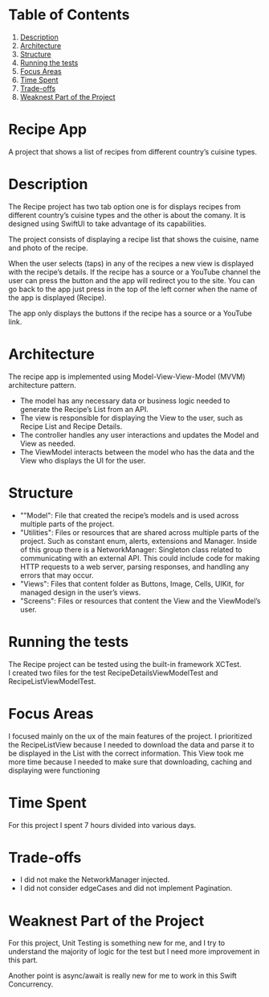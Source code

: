 # Table of Contents
1. [Description](#description)
2. [Architecture](#architecture)
3. [Structure](#structure)
4. [Running the tests](#running-the-tests)
5. [Focus Areas](#focus-areas)
6. [Time Spent](#time-spent)
7. [Trade-offs](#trade-offs)
8. [Weaknest Part of the Project](#weaknest-part-of-the-project)

# Recipe App
 A project that shows a list of recipes from different country’s cuisine types.

# Description
<p>The Recipe project has two tab option one is for  displays recipes from different country’s cuisine types and the other is about the comany. It is designed using SwiftUI to take advantage of its capabilities.

The project consists of displaying a recipe list that shows the cuisine, name and photo of the recipe.


</p>

<p>When the user selects (taps) in any of the recipes a new view is displayed with the recipe’s details. If the recipe has a source or a YouTube channel the user can press the button and the app will redirect you to the site.
You can go back to the app just press in the top of the left corner when the name of the app is displayed (Recipe).</p>
<p>The app only displays the buttons if the recipe has a source or a YouTube link.</p>

# Architecture
<p>The recipe app is implemented using Model-View-View-Model (MVVM) architecture pattern.</p>

* The model has any necessary data or business logic needed to generate the Recipe’s List from an API.
* The view is responsible for displaying the View to the user, such as Recipe List and Recipe Details. 
* The controller handles any user interactions and updates the Model and View as needed.
* The ViewModel interacts between the model who has the data and the View who displays the UI for the user.


# Structure 
* ""Model": File that created the recipe’s models and is used across multiple parts of the project.
* "Utilities": Files or resources that are shared across multiple parts of the project. Such as constant enum, alerts, extensions and Manager. Inside of this group there is a NetworkManager: Singleton class related to communicating with an external API. This could include code for making HTTP requests to a web server, parsing responses, and handling any errors that may occur.
* "Views": Files that content folder as Buttons, Image, Cells, UIKit, for managed design in the user’s views.
* "Screens": Files or resources that content the View and the ViewModel’s user.

# Running the tests
<p>The Recipe project can be tested using the built-in framework XCTest.<br>
I created two files for the test RecipeDetailsViewModelTest and RecipeListViewModelTest.</p>

# Focus Areas
 I focused mainly on the ux of the main features of the project. I prioritized the RecipeListView because I needed to download the data and parse it to be displayed in the List with the correct information.
This View took me more time because I needed to make sure that downloading, caching and displaying were functioning 


# Time Spent
For this project I spent 7 hours divided into various days.

# Trade-offs

* I did not make the NetworkManager injected. 
* I did not consider edgeCases and did not implement Pagination.


# Weaknest Part of the Project
For this project, Unit Testing is something new for me, and I try to understand the majority of logic for the test but I need more improvement in  this part.

Another point is async/await is really new for me to work in this Swift Concurrency.


